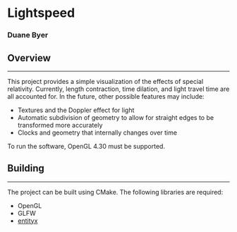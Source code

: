 # Lightspeed
### Duane Byer

## Overview
---
This project provides a simple visualization of the effects of special
relativity. Currently, length contraction, time dilation, and light travel time
are all accounted for. In the future, other possible features may include:

  * Textures and the Doppler effect for light
  * Automatic subdivision of geometry to allow for straight edges to be
    transformed more accurately
  * Clocks and geometry that internally changes over time

To run the software, OpenGL 4.30 must be supported.

## Building
---
The project can be built using CMake. The following libraries are required:

  * OpenGL
  * GLFW
  * [entityx](https://github.com/alecthomas/entityx)

